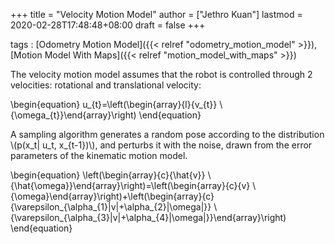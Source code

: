 +++
title = "Velocity Motion Model"
author = ["Jethro Kuan"]
lastmod = 2020-02-28T17:48:48+08:00
draft = false
+++

tags
: [Odometry Motion Model]({{< relref "odometry_motion_model" >}}), [Motion Model With Maps]({{< relref "motion_model_with_maps" >}})

The velocity motion model assumes that the robot is controlled through
2 velocities: rotational and translational velocity:

\begin{equation}
  u\_{t}=\left(\begin{array}{l}{v\_{t}} \\ {\omega\_{t}}\end{array}\right)
\end{equation}

A sampling algorithm generates a random pose according to the
distribution \\(p(x\_t| u\_t, x\_{t-1})\\), and perturbs it with the noise,
drawn from the error parameters of the kinematic motion model.

\begin{equation}
  \left(\begin{array}{c}{\hat{v}} \\ {\hat{\omega}}\end{array}\right)=\left(\begin{array}{c}{v} \\ {\omega}\end{array}\right)+\left(\begin{array}{c}{\varepsilon\_{\alpha\_{1}|v|+\alpha\_{2}|\omega|}} \\ {\varepsilon\_{\alpha\_{3}|v|+\alpha\_{4}|\omega|}}\end{array}\right)
\end{equation}
